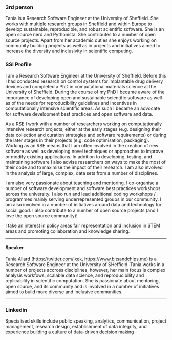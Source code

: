 ### 3rd person

Tania is a Research Software Engineer at the University of Sheffield. She works with multiple research groups in Sheffield and within Europe to develop sustainable, reproducible, and robust scientific software. She is an open source nerd and Pythonista. She contributes to a number of open source projects. Apart from her academic duties she enjoys working on community building projects as well as in projects and initiatives aimed to increase the diversity and inclusivity in scientific computing.


### SSI Profile

I am a Research Software Engineer at the University of Sheffield. Before this I had conducted research on control systems for implantable drug delivery devices and completed a PhD in computational materials science at the University of Sheffield. During the course of my PhD I became aware of the importance of developing open and sustainable scientific software as well as of the needs for reproducibility guidelines and incentives in computationally intensive scientific areas. As such I became an advocate for software development best practices and open software and data.

As a RSE I work with a number of researchers working on computationally intensive research projects, either at the early stages (e.g. designing their data collection and curation strategies and software requirements) or during the later stages in their projects (e.g. code optimisation, packaging).
Working as an RSE means that I am often involved in the creation of new software as well as developing novel techniques or approaches to improve or modify existing applications.
In addition to developing, testing, and maintaining software I also advise researchers on ways to make the most of their code and to maximise the impact of their research. I am also involved in the analysis of large, complex, data sets from a number of disciplines.

I am also very passionate about teaching and mentoring. I co-organise a number of software development and software best practices workshops across the university. I also run and lead additional coding workshops / programmes mainly serving underrepresented groups in our community. I am also involved in a number of initiatives around data and technology for social good. I also contribute  to a number of open source projects (and I love the open source community)!

I take an interest in policy areas fair representation and inclusion in STEM areas and promoting collaboration and knowledge sharing.

----

#### Speaker
Tania Allard (https://twitter.com/ixek, https://www.bitsandchips.me) is a Research Software Engineer at the University of SHeffield. Tania works in a number of projects accross disciplines, however, her main focus is complex analysis workfows, scalable data science, and reproducibility and replicability in scientific computation. She is passionate about mentoring, open source, and its community and is involved in a number of initiatives aimed to build more diverse and inclusive communities.

-----
### Linkedin

Specialised skills include public speaking, analytics, communication, project management, research design, establishment of data integrity, and experience building a culture of data-driven decision making
